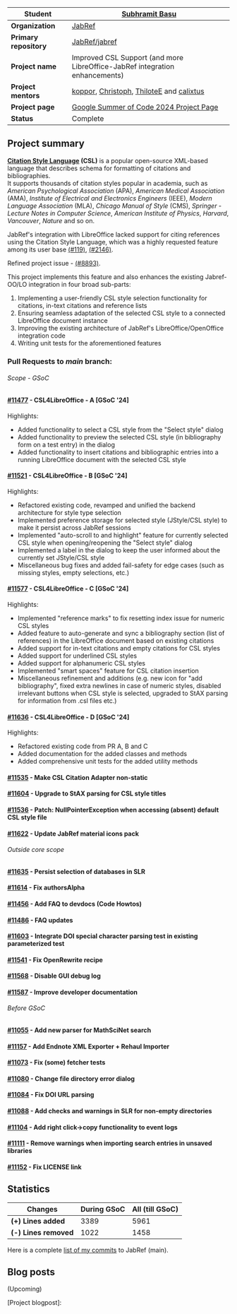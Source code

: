 | __Student__            | [Subhramit Basu](https://github.com/subhramit)                                                                 |
|------------------------|----------------------------------------------------------------------------------------------------------------|
| __Organization__       | [JabRef]                                                                                                       |
| __Primary repository__ | [JabRef/jabref]                                                                                                |
| __Project name__       | Improved CSL Support (and more LibreOffice-JabRef integration enhancements)                                    |
| __Project mentors__    | [koppor](https://github.com/koppor), [Christoph](https://github.com/Siedlerchr), [ThiloteE](https://github.com/ThiloteE) and [calixtus](https://github.com/calixtus)                                                                                                   |
| __Project page__       | [Google Summer of Code 2024 Project Page](https://summerofcode.withgoogle.com/programs/2024/projects/MfPL66UW) |
| __Status__             | Complete                                                                                                       |

## Project summary

**[Citation Style Language](https://citationstyles.org/) (CSL)** is a popular open-source XML-based language that describes schema for formatting of citations and bibliographies.  
It supports thousands of citation styles popular in academia, such as _American Psychological Association_ (APA), _American Medical Association_ (AMA), _Institute of Electrical and Electronics Engineers_ (IEEE), _Modern Language Association_ (MLA), _Chicago Manual of Style_ (CMS), _Springer - Lecture Notes in Computer Science_, _American Institute of Physics_, _Harvard_, _Vancouver_, _Nature_ and so on.  
  
JabRef's integration with LibreOffice lacked support for citing references using the Citation Style Language, which was a highly requested feature among its user base [(#119)](https://github.com/JabRef/jabref/issues/119), [(#2146)](https://github.com/JabRef/jabref/issues/2146). 

Refined project issue - [(#8893)](https://github.com/JabRef/jabref/issues/8893).

This project implements this feature and also enhances the existing Jabref-OO/LO integration in four broad sub-parts: 
1. Implementing a user-friendly CSL style selection functionality for citations, in-text citations and reference lists
2. Ensuring seamless adaptation of the selected CSL style to a connected LibreOffice document instance
3. Improving the existing architecture of JabRef's LibreOffice/OpenOffice integration code
4. Writing unit tests for the aforementioned features


### Pull Requests to *main* branch:

###### Scope - GSoC

####  [#11477](https://github.com/JabRef/jabref/pull/11477) - CSL4LibreOffice - A [GSoC '24]

Highlights:

- Added functionality to select a CSL style from the "Select style" dialog
- Added functionality to preview the selected CSL style (in bibliography form on a test entry) in the dialog
- Added functionality to insert citations and bibliographic entries into a running LibreOffice document with the selected CSL style

#### [#11521](https://github.com/JabRef/jabref/pull/11521) - CSL4LibreOffice - B [GSoC '24]

Highlights:

- Refactored existing code, revamped and unified the backend architecture for style type selection 
- Implemented preference storage for selected style (JStyle/CSL style) to make it persist across JabRef sessions
- Implemented "auto-scroll to and highlight" feature for currently selected CSL style when opening/reopening the "Select style" dialog
- Implemented a label in the dialog to keep the user informed about the currently set JStyle/CSL style
- Miscellaneous bug fixes and added fail-safety for edge cases (such as missing styles, empty selections, etc.)

#### [#11577](https://github.com/JabRef/jabref/pull/11577) - CSL4LibreOffice - C [GSoC '24]

Highlights:

- Implemented "reference marks" to fix resetting index issue for numeric CSL styles
- Added feature to auto-generate and sync a bibliography section (list of references) in the LibreOffice document based on existing citations
- Added support for in-text citations and empty citations for CSL styles
- Added support for underlined CSL styles
- Added support for alphanumeric CSL styles
- Implemented "smart spaces" feature for CSL citation insertion
- Miscellaneous refinement and additions (e.g. new icon for "add bibliography", fixed extra newlines in case of numeric styles, disabled irrelevant buttons when CSL style is selected, upgraded to StAX parsing for information from .csl files etc.)

#### [#11636](https://github.com/JabRef/jabref/pull/11636) - CSL4LibreOffice - D [GSoC '24]

Highlights:

- Refactored existing code from PR A, B and C
- Added documentation for the added classes and methods
- Added comprehensive unit tests for the added utility methods

#### [#11535](https://github.com/JabRef/jabref/pull/11535) - Make CSL Citation Adapter non-static
#### [#11604](https://github.com/JabRef/jabref/pull/11604) - Upgrade to StAX parsing for CSL style titles
#### [#11536](https://github.com/JabRef/jabref/pull/11536) - Patch: NullPointerException when accessing (absent) default CSL style file
#### [#11622](https://github.com/JabRef/jabref/pull/11622) - Update JabRef material icons pack

###### Outside core scope

#### [#11635](https://github.com/JabRef/jabref/pull/11635) - Persist selection of databases in SLR
#### [#11614](https://github.com/JabRef/jabref/pull/11614) - Fix authorsAlpha
#### [#11456](https://github.com/JabRef/jabref/pull/11456) - Add FAQ to devdocs (Code Howtos)
#### [#11486](https://github.com/JabRef/jabref/pull/11486) - FAQ updates
#### [#11603](https://github.com/JabRef/jabref/pull/11603) - Integrate DOI special character parsing test in existing parameterized test
#### [#11541](https://github.com/JabRef/jabref/pull/11541) - Fix OpenRewrite recipe
#### [#11568](https://github.com/JabRef/jabref/pull/11568) - Disable GUI debug log
#### [#11587](https://github.com/JabRef/jabref/pull/11587) - Improve developer documentation

###### Before GSoC

#### [#11055](https://github.com/JabRef/jabref/pull/11055) - Add new parser for MathSciNet search
#### [#11157](https://github.com/JabRef/jabref/pull/11157) - Add Endnote XML Exporter + Rehaul Importer
#### [#11073](https://github.com/JabRef/jabref/pull/11073) - Fix (some) fetcher tests
#### [#11080](https://github.com/JabRef/jabref/pull/11080) - Change file directory error dialog
#### [#11084](https://github.com/JabRef/jabref/pull/11084) - Fix DOI URL parsing
#### [#11088](https://github.com/JabRef/jabref/pull/11088) - Add checks and warnings in SLR for non-empty directories
#### [#11104](https://github.com/JabRef/jabref/pull/11104) - Add right click->copy functionality to event logs
#### [#11111](https://github.com/JabRef/jabref/pull/11111) - Remove warnings when importing search entries in unsaved libraries
#### [#11152](https://github.com/JabRef/jabref/pull/11152) - Fix LICENSE link


## Statistics

|        Changes        | **During GSoC** | **All (till GSoC)** |
|-----------------------|-----------------|---------------------|
| **(+) Lines added**   |      3389       |        5961         |
| **(-) Lines removed** |      1022       |        1458         |  
  
Here is a complete [list of my commits](https://github.com/JabRef/jabref/commits?author=subhramit) to JabRef (main).

## Blog posts
(Upcoming)

[JabRef]: http://www.jabref.org
[JabRef/jabref]: http://github.com/JabRef/jabref

[Project blogpost]: 
